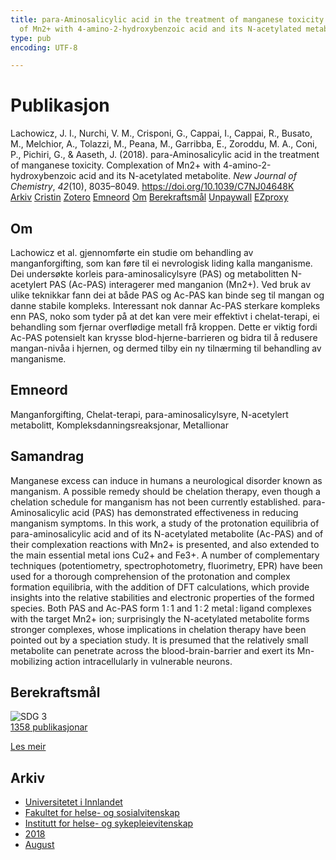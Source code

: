 ```yaml
---
title: para-Aminosalicylic acid in the treatment of manganese toxicity. Complexation
  of Mn2+ with 4-amino-2-hydroxybenzoic acid and its N-acetylated metabolite
type: pub
encoding: UTF-8

---
```

<h1>Publikasjon</h1>
<article id="csl-bib-container-IQEWAVZX" class="csl-bib-container">
  <div class="csl-bib-body"> <div class="csl-entry">Lachowicz, J. I., Nurchi, V. M., Crisponi, G., Cappai, I., Cappai, R., Busato, M., Melchior, A., Tolazzi, M., Peana, M., Garribba, E., Zoroddu, M. A., Coni, P., Pichiri, G., &#38; Aaseth, J. (2018). para-Aminosalicylic acid in the treatment of manganese toxicity. Complexation of Mn2+ with 4-amino-2-hydroxybenzoic acid and its N-acetylated metabolite. <i>New Journal of Chemistry</i>, <i>42</i>(10), 8035–8049. <a href="https://doi.org/10.1039/C7NJ04648K">https://doi.org/10.1039/C7NJ04648K</a></div> </div>
  <div class="csl-bib-buttons">
    <a href="#taxonomy-article-IQEWAVZX" alt="archive" class="csl-bib-button">Arkiv</a>
    <a href="https://app.cristin.no/results/show.jsf?id=1604703" alt="Cristin" class="csl-bib-button">Cristin</a>
    <a href="http://zotero.org/groups/5881554/items/IQEWAVZX" alt="Zotero" class="csl-bib-button">Zotero</a>
    <a href="#keywords-article-IQEWAVZX" alt="keywords" class="csl-bib-button">Emneord</a>
    <a href="#about-article-IQEWAVZX" alt="about_pub" class="csl-bib-button">Om</a>
    <a href="#sdg-article-IQEWAVZX" alt="sdg" class="csl-bib-button">Berekraftsmål</a>
    <a href="https://air.uniud.it/bitstream/11390/1144421/1/PAS_revised.pdf" alt="Unpaywall" class="csl-bib-button">Unpaywall</a>
    <a href="https://air.uniud.it/bitstream/11390/1144421/1/PAS_revised.pdf" alt="EZproxy" class="csl-bib-button">EZproxy</a>
  </div>
  <div id="csl-bib-meta-container-IQEWAVZX"></div>
</article>
<div id="csl-bib-meta-IQEWAVZX" class="csl-bib-meta">
  <article id="about-article-IQEWAVZX" class="about_pub-article">
    <h1>Om</h1>
    Lachowicz et al. gjennomførte ein studie om behandling av manganforgifting, som kan føre til ei nevrologisk liding kalla manganisme. Dei undersøkte korleis para-aminosalicylsyre (PAS) og metabolitten N-acetylert PAS (Ac-PAS) interagerer med manganion (Mn2+). Ved bruk av ulike teknikkar fann dei at både PAS og Ac-PAS kan binde seg til mangan og danne stabile kompleks. Interessant nok dannar Ac-PAS sterkare kompleks enn PAS, noko som tyder på at det kan vere meir effektivt i chelat-terapi, ei behandling som fjernar overflødige metall frå kroppen. Dette er viktig fordi Ac-PAS potensielt kan krysse blod-hjerne-barrieren og bidra til å redusere mangan-nivåa i hjernen, og dermed tilby ein ny tilnærming til behandling av manganisme.
  </article>
  <article id="keywords-article-IQEWAVZX" class="keywords-article">
    <h1>Emneord</h1>
    Manganforgifting, Chelat-terapi, para-aminosalicylsyre, N-acetylert metabolitt, Kompleksdanningsreaksjonar, Metallionar
  </article>
  <article id="abstract-article-IQEWAVZX" class="abstract-article">
    <h1>Samandrag</h1>
    Manganese excess can induce in humans a neurological disorder known as manganism. A possible remedy should be chelation therapy, even though a chelation schedule for manganism has not been currently established. para-Aminosalicylic acid (PAS) has demonstrated effectiveness in reducing manganism symptoms. In this work, a study of the protonation equilibria of para-aminosalicylic acid and of its N-acetylated metabolite (Ac-PAS) and of their complexation reactions with Mn2+ is presented, and also extended to the main essential metal ions Cu2+ and Fe3+. A number of complementary techniques (potentiometry, spectrophotometry, fluorimetry, EPR) have been used for a thorough comprehension of the protonation and complex formation equilibria, with the addition of DFT calculations, which provide insights into the relative stabilities and electronic properties of the formed species. Both PAS and Ac-PAS form 1 : 1 and 1 : 2 metal : ligand complexes with the target Mn2+ ion; surprisingly the N-acetylated metabolite forms stronger complexes, whose implications in chelation therapy have been pointed out by a speciation study. It is presumed that the relatively small metabolite can penetrate across the blood-brain-barrier and exert its Mn-mobilizing action intracellularly in vulnerable neurons.
  </article>
  <article id="sdg-article-IQEWAVZX" class="sdg-article">
    <h1>Berekraftsmål</h1>
    <div class="sdg-container"><div id="sdg3" class="sdg">
        <img src="{{< params subfolder >}}images/sdg/sdg03_nn.png" class="image" alt="SDG 3">
        <div class="sdg-overlay">
          <a href="{{< params subfolder >}}nn/archive/?sdg=3#archive" class="sdg-publication-count"><span>1358</span> publikasjonar</a>
          <p><a href="https://fn.no/om-fn/fns-baerekraftsmaal/god-helse-og-livskvalitet?lang=nno-NO" class="sdg-read-more">Les meir</a></p>
        </div>
      </div></div>
  </article>
  <article id="taxonomy-article-IQEWAVZX" class="taxonomy-article">
    <h1>Arkiv</h1>
    <ul>
      <li><a href="{{< params subfolder >}}nn/archive/?key=3DCRN523">Universitetet i Innlandet</a></li>
      <li><a href="{{< params subfolder >}}nn/archive/?key=IDKFS3MX">Fakultet for helse- og sosialvitenskap</a></li>
      <li><a href="{{< params subfolder >}}nn/archive/?key=GTV4ECMZ">Institutt for helse- og sykepleievitenskap</a></li>
      <li><a href="{{< params subfolder >}}nn/archive/?key=676HMQBA">2018</a></li>
      <li><a href="{{< params subfolder >}}nn/archive/?key=ITZRHEI2">August</a></li>
    </ul>
  </article>
</div>
